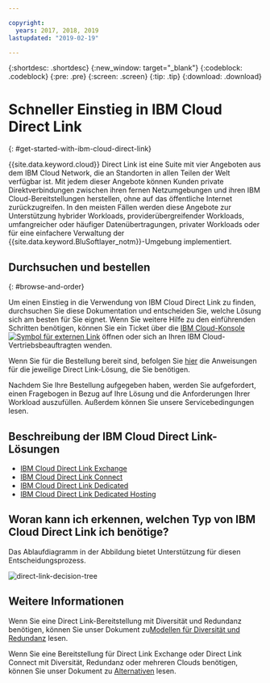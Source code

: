```yaml
---

copyright:
  years: 2017, 2018, 2019
lastupdated: "2019-02-19"

---
```


{:shortdesc: .shortdesc}
{:new_window: target="_blank"}
{:codeblock: .codeblock}
{:pre: .pre}
{:screen: .screen}
{:tip: .tip}
{:download: .download}

# Schneller Einstieg in IBM Cloud Direct Link
{: #get-started-with-ibm-cloud-direct-link}

{{site.data.keyword.cloud}} Direct Link ist eine Suite mit vier Angeboten aus dem IBM Cloud Network, die an Standorten in allen Teilen der Welt verfügbar ist. Mit jedem dieser Angebote können Kunden private Direktverbindungen zwischen ihren fernen Netzumgebungen und ihren IBM Cloud-Bereitstellungen herstellen, ohne auf das öffentliche Internet zurückzugreifen. In den meisten Fällen werden diese Angebote zur Unterstützung hybrider Workloads, providerübergreifender Workloads, umfangreicher oder häufiger Datenübertragungen, privater Workloads oder für eine einfachere Verwaltung der {{site.data.keyword.BluSoftlayer_notm}}-Umgebung implementiert.

## Durchsuchen und bestellen
{: #browse-and-order}

Um einen Einstieg in die Verwendung von IBM Cloud Direct Link zu finden, durchsuchen Sie diese Dokumentation und entscheiden Sie, welche Lösung sich am besten für Sie eignet. Wenn Sie weitere Hilfe zu den einführenden Schritten benötigen, können Sie ein Ticket über die [IBM Cloud-Konsole ![Symbol für externen Link](../../icons/launch-glyph.svg "Symbol für externen Link")]( https://control.bluemix.net/support/unifiedConsole/tickets/add) öffnen oder sich an Ihren IBM Cloud-Vertriebsbeauftragten wenden. 

Wenn Sie für die Bestellung bereit sind, befolgen Sie [hier](/docs/infrastructure/direct-link?topic=direct-link-order-ibm-cloud-direct-link) die Anweisungen für die jeweilige Direct Link-Lösung, die Sie benötigen. 

Nachdem Sie Ihre Bestellung aufgegeben haben, werden Sie aufgefordert, einen Fragebogen in Bezug auf Ihre Lösung und die Anforderungen Ihrer Workload auszufüllen. Außerdem können Sie unsere Servicebedingungen lesen. 

## Beschreibung der IBM Cloud Direct Link-Lösungen

 * [IBM Cloud Direct Link Exchange](/docs/infrastructure/direct-link?topic=direct-link-the-ibm-cloud-direct-link-exchange-solution)
 * [IBM Cloud Direct Link Connect](/docs/infrastructure/direct-link?topic=direct-link-the-ibm-cloud-direct-link-connect-solution)
 * [IBM Cloud Direct Link Dedicated](/docs/infrastructure/direct-link?topic=direct-link-the-ibm-cloud-direct-link-dedicated-solution)
 * [IBM Cloud Direct Link Dedicated Hosting](/docs/infrastructure/direct-link?topic=direct-link-the-ibm-cloud-direct-link-dedicated-hosting-solution)


## Woran kann ich erkennen, welchen Typ von IBM Cloud Direct Link ich benötige?

Das Ablaufdiagramm in der Abbildung bietet Unterstützung für diesen Entscheidungsprozess.

![direct-link-decision-tree](/images/direct-link-decision-tree.png)

## Weitere Informationen

Wenn Sie eine Direct Link-Bereitstellung mit Diversität und Redundanz benötigen, können Sie unser Dokument zu[Modellen für Diversität und Redundanz](/docs/infrastructure/direct-link?topic=direct-link-models-for-diversity-and-redundancy-in-direct-link) lesen. 

Wenn Sie eine Bereitstellung für Direct Link Exchange oder Direct Link Connect mit Diversität, Redundanz oder mehreren Clouds benötigen, können Sie unser Dokument zu [Alternativen](/docs/infrastructure/direct-link?topic=direct-link-alternatives-for-your-ibm-cloud-direct-link-deployment) lesen. 
